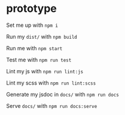 ﻿# prototype

Set me up with `npm i`

Run my `dist/` with `npm build`

Run me with `npm start`

Test me with `npm run test`

Lint my js with `npm run lint:js`

Lint my scss with `npm run lint:scss`

Generate my jsdoc in `docs/` with `npm run docs`

Serve `docs/` with `npm run docs:serve`
